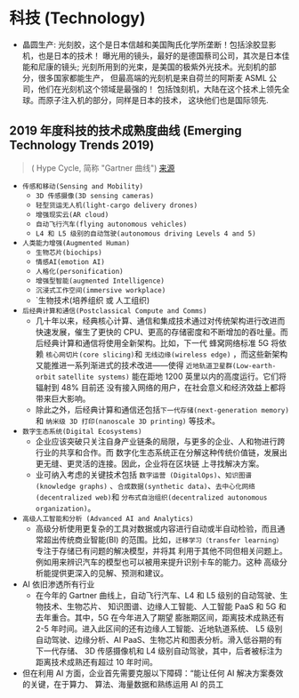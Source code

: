 # 科技 (Technology)


- 晶圆生产: 光刻胶，这个是日本信越和美国陶氏化学所垄断！包括涂胶显影机，也是日本的技术！
  曝光用的镜头，最好的是德国蔡司公司，其次是日本佳能和尼康的镜头;
  光刻所用到的光束，是美国的极紫外光技术。光刻机的部分，很多国家都能生产，
  但最高端的光刻机是来自荷兰的阿斯麦 ASML 公司，他们在光刻机这个领域是最强的！
  包括蚀刻机，大陆在这个技术上领先全球。而原子注入机的部分，同样是日本的技术，
  这块他们也是国际领先.
 


## 2019 年度科技的技术成熟度曲线 (Emerging Technology Trends 2019)
> ( Hype Cycle, 简称 "Gartner 曲线")
> [来源](https://www.cnbeta.com/articles/tech/904713.htm)
- `传感和移动(Sensing and Mobility)`
    + `3D 传感摄像(3D sensing cameras)`
    + `轻型货运无人机(light-cargo delivery drones)`
    + `增强现实云(AR cloud)`
    + `自动飞行汽车(flying autonomous vehicles) `
    + `L4 和 L5 级别的自动驾驶(autonomous driving Levels 4 and 5)`
- `人类能力增强(Augmented Human)`
    + `生物芯片(biochips)`
    + `情感AI(emotion AI)`
    + `人格化(personification)`
    + `增强型智能(augmented Intelligence)`
    + `沉浸式工作空间(immersive workplace)`
    + `生物技术(培养组织 或 人工组织)
- `后经典计算和通信(Postclassical Compute and Comms)`
    + 几十年以来，经典核心计算、通信和集成技术通过对传统架构进行改进而快速发展，催生了更快的
      CPU、更高的存储密度和不断增加的吞吐量。而后经典计算和通信将使用全新架构。比如，下一代
      蜂窝网络标准 5G 将依赖 `核心网切片(core slicing)`和 `无线边缘(wireless edge)`
      ，而这些新架构又能推进一系列渐进式的技术改进——使得 `近地轨道卫星群(Low-earth-orbit` 
      `satellite systems)` 能在距地 1200 英里以内的高度运行。它们将辐射到 48% 目前还
      没有接入网络的用户，在社会意义和经济效益上都将带来巨大影响。
    + 除此之外，后经典计算和通信还包括`下一代存储(next-generation memory)` 和
      `纳米级 3D 打印(nanoscale 3D printing)` 等技术。
- `数字生态系统(Digital Ecosystems)`
    + 企业应该突破只关注自身产业链条的局限，与更多的企业、人和物进行跨行业的共享和合作。而
      数字化生态系统正在分解这种传统价值链，发展出更无缝、更灵活的连接。因此，企业将在区块链
      上寻找解决方案。
    + 业可纳入考虑的关键技术包括 `数字运营 (DigitalOps)`、`知识图谱 (knowledge graphs)`
      、`合成数据(synthetic data)`、`去中心化网络(decentralized web)`和 
      `分布式自治组织(decentralized autonomous organization)`。
- `高级人工智能和分析 (Advanced AI and Analytics)`
    + 高级分析使用更复杂的工具对数据或内容进行自动或半自动检验，而且通常超出传统商业智能(BI)
      的范围。比如，`迁移学习（transfer learning）` 专注于存储已有问题的解决模型，并将其
      利用于其他不同但相关问题上。例如用来辨识汽车的模型也可以被用来提升识别卡车的能力。这种
      高级分析能提供更深入的见解、预测和建议。
- AI 依旧渗透所有行业
    + 在今年的 Gartner 曲线上，自动飞行汽车、L4 和 L5 级别的自动驾驶、生物技术、生物芯片、
      知识图谱、边缘人工智能、人工智能 PaaS 和 5G 和去年重合。其中，5G 在今年进入了期望
      膨胀期区间，距离技术成熟还有 2-5 年时间。进入此区间的还有边缘人工智能、近地轨道系统、
      L5 级别自动驾驶、边缘分析、AI PaaS、生物芯片和图表分析。滑入低谷期的有下一代存储、
      3D 传感摄像机和 L4 级别自动驾驶，其中，后者被标注为距离技术成熟还有超过 10 年时间。
- 但在利用 AI 方面，企业首先需要克服以下障碍：“能让任何 AI 解决方案奏效的关键，在于算力、
  算法、海量数据和熟练运用 AI 的员工
